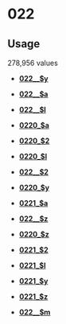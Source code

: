 # 022

## Usage

278,956 values

-   **[022\_\_$y](../../tags/022/022__y-1.md)**  

-   **[022\_\_$a](../../tags/022/022__a-2.md)**  

-   **[022\_\_$l](../../tags/022/022__l-3.md)**  

-   **[0220\_$a](../../tags/022/0220_a-4.md)**  

-   **[0220\_$2](../../tags/022/0220_2-5.md)**  

-   **[0220\_$l](../../tags/022/0220_l-6.md)**  

-   **[022\_\_$2](../../tags/022/022__2-7.md)**  

-   **[0220\_$y](../../tags/022/0220_y-8.md)**  

-   **[0221\_$a](../../tags/022/0221_a-9.md)**  

-   **[022\_\_$z](../../tags/022/022__z-10.md)**  

-   **[0220\_$z](../../tags/022/0220_z-11.md)**  

-   **[0221\_$2](../../tags/022/0221_2-12.md)**  

-   **[0221\_$l](../../tags/022/0221_l-13.md)**  

-   **[0221\_$y](../../tags/022/0221_y-14.md)**  

-   **[0221\_$z](../../tags/022/0221_z-15.md)**  

-   **[022\_\_$m](../../tags/022/022__m-16.md)**  


